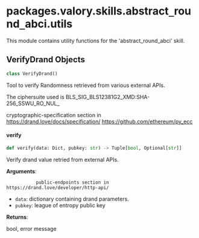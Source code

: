 <a id="packages.valory.skills.abstract_round_abci.utils"></a>

# packages.valory.skills.abstract`_`round`_`abci.utils

This module contains utility functions for the 'abstract_round_abci' skill.

<a id="packages.valory.skills.abstract_round_abci.utils.VerifyDrand"></a>

## VerifyDrand Objects

```python
class VerifyDrand()
```

Tool to verify Randomness retrieved from various external APIs.

The ciphersuite used is BLS_SIG_BLS12381G2_XMD:SHA-256_SSWU_RO_NUL_

cryptographic-specification section in https://drand.love/docs/specification/
https://github.com/ethereum/py_ecc

<a id="packages.valory.skills.abstract_round_abci.utils.VerifyDrand.verify"></a>

#### verify

```python
def verify(data: Dict, pubkey: str) -> Tuple[bool, Optional[str]]
```

Verify drand value retried from external APIs.

**Arguments**:

               public-endpoints section in https://drand.love/developer/http-api/
- `data`: dictionary containing drand parameters.
- `pubkey`: league of entropy public key

**Returns**:

bool, error message

